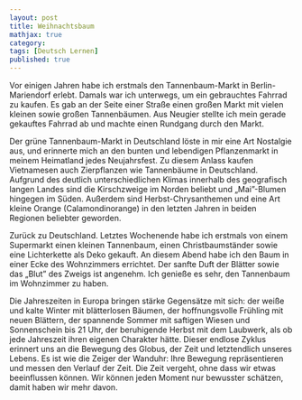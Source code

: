```yaml
---
layout: post
title: Weihnachtsbaum
mathjax: true
category:
tags: [Deutsch Lernen]
published: true
---
```

Vor einigen Jahren habe ich erstmals den Tannenbaum-Markt in Berlin-Mariendorf erlebt. Damals war ich unterwegs, um ein gebrauchtes Fahrrad zu kaufen. Es gab an der Seite einer Straße einen großen Markt mit vielen kleinen sowie großen Tannenbäumen. Aus Neugier stellte ich mein gerade gekauftes Fahrrad ab und machte einen Rundgang durch den Markt. 

Der grüne Tannenbaum-Markt in Deutschland löste in mir eine Art Nostalgie aus, und erinnerte mich an den bunten und lebendigen Pflanzenmarkt in meinem Heimatland jedes Neujahrsfest. Zu diesem Anlass kaufen Vietnamesen auch Zierpflanzen wie Tannenbäume in Deutschland. Aufgrund des deutlich unterschiedlichen Klimas innerhalb des geografisch langen Landes sind die Kirschzweige im Norden beliebt und „Mai”-Blumen hingegen im Süden. Außerdem sind Herbst-Chrysanthemen und eine Art kleine Orange (Calamondinorange) in den letzten Jahren in beiden Regionen beliebter geworden.   

Zurück zu Deutschland. Letztes Wochenende habe ich erstmals von einem Supermarkt einen kleinen Tannenbaum, einen Christbaumständer sowie eine Lichterkette als Deko gekauft. An diesem Abend habe ich den Baum in einer Ecke des Wohnzimmers errichtet. Der sanfte Duft der Blätter sowie das „Blut” des Zweigs ist angenehm. Ich genieße es sehr, den Tannenbaum im Wohnzimmer zu haben. 

Die Jahreszeiten in Europa bringen stärke Gegensätze mit sich: der weiße und kalte Winter mit blätterlosen Bäumen, der hoffnungsvolle Frühling mit neuen Blättern, der spannende Sommer mit saftigen Wiesen und Sonnenschein bis 21 Uhr, der beruhigende Herbst mit dem Laubwerk, als ob jede Jahreszeit ihren eigenen Charakter hätte. Dieser endlose Zyklus erinnert uns an die Bewegung des Globus, der Zeit und letztendlich unseres Lebens. Es ist wie die Zeiger der Wanduhr: Ihre Bewegung repräsentieren und messen den Verlauf der Zeit. Die Zeit vergeht, ohne dass wir etwas beeinflussen können. Wir können jeden Moment nur bewusster schätzen, damit haben wir mehr davon.